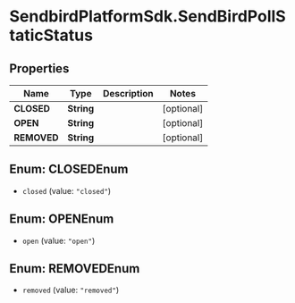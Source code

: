 # SendbirdPlatformSdk.SendBirdPollStaticStatus

## Properties

Name | Type | Description | Notes
------------ | ------------- | ------------- | -------------
**CLOSED** | **String** |  | [optional] 
**OPEN** | **String** |  | [optional] 
**REMOVED** | **String** |  | [optional] 



## Enum: CLOSEDEnum


* `closed` (value: `"closed"`)





## Enum: OPENEnum


* `open` (value: `"open"`)





## Enum: REMOVEDEnum


* `removed` (value: `"removed"`)




